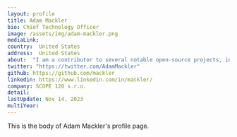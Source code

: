 ```yaml
---
layout: profile
title: Adam Mackler
bio: Chief Technology Officer
image: /assets/img/adam-mackler.png
mediaLink:
country:  United States
address:  United States
about:  "I am a contributor to several notable open-source projects, including bitcoinj, the leading Java library for Bitcoin functionality, and slick-pg, the PostgreSQL-specific extension to Slick, the Scala database interface, as well as being the founder of several open-source projects, hosted under my name on github, gitlab and bitbucket."
twitter: "https://twitter.com/AdamMackler"
github: https://github.com/mackler
linkedin: https://www.linkedin.com/in/mackler/
company: SCOPE 120 s.r.o.
detail:
lastUpdate: Nov 14, 2023
multiYear:
---
```


This is the body of Adam Mackler's profile page.
